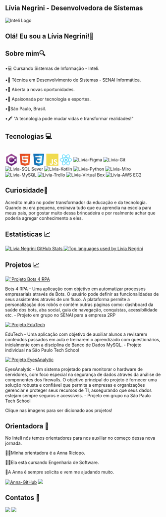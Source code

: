 ## Lívia Negrini - Desenvolvedora de Sistemas 
<img align="center" alt="Inteli Logo" height="380" width="800" src="https://i.ytimg.com/vi/w2TeFrvDn34/maxresdefault.jpg">


## Olá! Eu sou a Lívia Negrini!👋

## Sobre mim🔍
<div>
  <p>  •💻 Cursando Sistemas de Informação - Inteli.</p> 
  <p>  •📑 Técnica em Desenvolvimento de Sistemas - SENAI Informática.</p>
  <p>  •📩 Aberta a novas oportunidades.</p>
  <p>  •🎾 Apaixonada por tecnologia e esportes.</p>
  <p>  •📍São Paulo, Brasil.</p>
  <p>  •🖋️ "A tecnologia pode mudar vidas e transformar realidades!"</p>
</div>
    
## Tecnologias 💻
<div style="display: inline_block"><br>
  <img align="center" alt="Livia-Csharp" height="40" width="40" src="https://raw.githubusercontent.com/devicons/devicon/master/icons/csharp/csharp-original.svg">
  <img align="center" alt="Livia-HTML" height="40" width="40" src="https://raw.githubusercontent.com/devicons/devicon/master/icons/html5/html5-original.svg">
  <img align="center" alt="Livia-CSS" height="40" width="40" src="https://raw.githubusercontent.com/devicons/devicon/master/icons/css3/css3-original.svg">
  <img align="center" alt="Livia-Js" height="40" width="40" src="https://raw.githubusercontent.com/devicons/devicon/master/icons/javascript/javascript-plain.svg">
  <img align="center" alt="Livia-React" height="40" width="40" src="https://raw.githubusercontent.com/devicons/devicon/master/icons/react/react-original.svg">
  <img align="center" alt="Livia-Figma" height="40" width="40" src="https://www.vectorlogo.zone/logos/figma/figma-icon.svg">
  <img align="center" alt="Livia-Git" height="40" width="40" src="https://www.vectorlogo.zone/logos/git-scm/git-scm-icon.svg">
  <img align="center" alt="Livia-SQL Sever" height="40" width="40" src="https://camo.githubusercontent.com/d331dafbb73da1def0489b1ef71d862f17173dc0b9bf22374d3471467ae9179b/68747470733a2f2f7777772e7376677265706f2e636f6d2f73686f772f3333313736302f73716c2d64617461626173652d67656e657269632e737667">
  <img align="center" alt="Livia-Kotlin" height="40" width="40" src="https://www.svgrepo.com/show/303617/kotlin-1-logo.svg">
  <img align="center" alt="Livia-Python" height="40" width="40" src="https://www.svgrepo.com/show/374016/python.svg">
  <img align="center" alt="Livia-Miro" height="40" width="40" src="https://www.svgrepo.com/show/473728/miro.svg">
  <img align="center" alt="Livia-MySQL" height="40" width="40" src="https://www.svgrepo.com/show/303251/mysql-logo.svg">
  <img align="center" alt="Livia-Trello" height="40" width="40" src="https://www.svgrepo.com/show/475688/trello-color.svg">
  <img align="center" alt="Livia-Virtual Box" height="40" width="40" src="https://www.vectorlogo.zone/logos/virtualbox/virtualbox-icon.svg">
  <img align="center" alt="Livia-AWS EC2" height="40" width="40" src="https://www.svgrepo.com/show/448268/aws-ec2.svg">  

</div>

 ## Curiosidade📖
<div>
  <p> Acredito muito no poder transformador da educação e da tecnologia. Quando eu era pequena, ensinava tudo que eu aprendia na escola para meus pais, por gostar muito dessa brincadeira e por realmente achar que poderia agregar conhecimento a eles.</p> 
</div>


  ## Estatísticas 📈
<div>
<a href="https://github.com/livianegrini">
  <img height="180em" src="https://github-readme-stats.vercel.app/api?username=livianegrini&show_icons=true&theme=dark&include_all_commits=true&count_private=true" alt="Livia Negrini GitHub Stats" />
  <img height="180em" src="https://github-readme-stats.vercel.app/api/top-langs/?username=livianegrini&layout=compact&langs_count=7&theme=dark" alt="Top languages used by Livia Negrini"/>
</a>
</div>

  ## Projetos 📈
<div>
<div>
 <a href="https://github.com/Mega-time-TCC-2RP" target="_blank"><img  alt="`Projeto Bots 4 RPA" height="40" width="40" src="https://media.istockphoto.com/id/1010001882/pt/vetorial/%C3%B0%C3%B0%C2%B5%C3%B1%C3%B0%C3%B1%C3%B1.jpg?s=612x612&w=0&k=20&c=XDt2tPCJ7OYQ5RsLOuRsprcd_S49S17imHZb7Vz8IPI=" target="_blank"></a>
<p>Bots 4 RPA - Uma aplicação com objetivo em automatizar processos empresariais através de Bots. O usuário pode definir as funcionalidades de seus assistentes através de um fluxo. A plataforma permite a personalização dos robôs e contém outras páginas como: dashboard da saúde dos bots, aba social, guia de navegação, conquistas, acessibilidade etc. - Projeto em grupo no SENAI para a empresa 2RP</p>
</div>
<div>
 <a href="https://github.com/livianegrini/EduTech-SP2" target="_blank"><img  alt="`Projeto EduTech" height="40" width="40" src="https://viverdeblog.com/wp-content/uploads/2017/04/como-escrever-um-livro-topo.png"></a>
<p>EduTech - Uma aplicação com objetivo de auxiliar alunos a revisarem conteúdos passados em aula e treinarem o aprendizado com questionários, inicialmente com a disciplina de Banco de Dados MySQL. - Projeto individual na São Paulo Tech School</p>
</div>
<div>
 <a href="https://github.com/livianegrini/EyesAnalytic"_blank"><img  alt="`Projeto EyesAnalytic" height="40" width="40" src="https://media.istockphoto.com/id/845329690/pt/vetorial/eye-icon-vector-illustration.jpg?s=612x612&w=0&k=20&c=_JX2KkAoc06Sw-KMgHsGF0CVBv_OgzBzRF7Dkiaw3Zw="></a>
<p>EyesAnalytic - Um sistema projetado para monitorar o hardware de servidores, com foco especial na segurança de dados através da análise de componentes dos firewalls. O objetivo principal do projeto é fornecer uma solução robusta e confiável que permita a empresas e organizações gerenciar e proteger seus recursos de TI, assegurando que seus dados estejam sempre seguros e acessíveis. - Projeto em grupo na São Paulo Tech School</p>
</div>
<p>Clique nas imagens para ser dicionado aos projetos!</p>
</div>

 ## Orientadora 👩
<div>
  <p> No Inteli nós temos orientadores para nos auxiliar no começo dessa nova jornada.</p> 
  <p> 🙋‍♀️Minha orientadora é a Anna Riciopo.</p>
  <p> 👩‍💻Ela está cursando Engenharia de Software.</p>
  <p> 🤝A Anna é sempre solicita e vem me ajudando muito.</p> 
  <a href="https://github.com/annariciopo" target="_blank"><img  alt="Anna-GitHub" height="40" width="40" src="https://www.svgrepo.com/show/512317/github-142.svg" target="_blank"></a>
  <a href="https://www.linkedin.com/in/anna-riciopo/" target="_blank"><img src="https://img.shields.io/badge/-LinkedIn-%230077B5?style=for-the-badge&logo=linkedin&logoColor=white" target="_blank"></a>
</div>
    
  ## Contatos 📌
<div>
  <a href="https://br.linkedin.com/in/l%C3%ADvia-negrini-421163213" target="_blank"><img src="https://img.shields.io/badge/-LinkedIn-%230077B5?style=for-the-badge&logo=linkedin&logoColor=white" target="_blank"></a>
  <a href="https://instagram.com/livia.negrini" target="_blank"><img src="https://img.shields.io/badge/-Instagram-%23E4405F?style=for-the-badge&logo=instagram&logoColor=white" target="_blank"></a>
</div>
